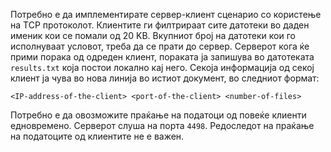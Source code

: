 Потребно е да имплементирате сервер-клиент сценарио сo користење на TCP протоколот. Клиентите ги филтрираат сите датотеки во даден именик кои се помали од 20 KB. Вкупниот број на датотеки кои го исполнуваат условот, треба да се прати до сервер. Серверот кога ќе прими порака од одреден клиент, пораката ја запишува во датотеката `results.txt` која постои локално кај него. Секоја информација од секој клиент ја чува во нова линија во истиот документ, во следниот формат:

`<IP-address-of-the-client> <port-of-the-client> <number-of-files>`

Потребно е да овозможите праќање на податоци од повеќе клиенти едновремено. Серверот слуша на порта `4498`. Редоследот на праќање на податоците од клиентите не е важен.

